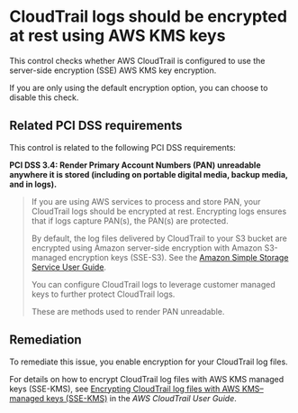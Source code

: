 # CloudTrail logs should be encrypted at rest using AWS KMS keys

This control checks whether AWS CloudTrail is configured to use the server-side encryption (SSE) AWS KMS key encryption.

If you are only using the default encryption option, you can choose to disable this check.

## Related PCI DSS requirements

This control is related to the following PCI DSS requirements:

**PCI DSS 3.4: Render Primary Account Numbers (PAN) unreadable anywhere it is stored (including on portable digital media, backup media, and in logs).**

> If you are using AWS services to process and store PAN, your CloudTrail logs should be encrypted at rest. Encrypting logs ensures that if logs capture PAN(s), the PAN(s) are protected.
>
> By default, the log files delivered by CloudTrail to your S3 bucket are encrypted using Amazon server-side encryption with Amazon S3-managed encryption keys (SSE-S3). See the [Amazon Simple Storage Service User Guide](https://docs.aws.amazon.com/AmazonS3/latest/dev/UsingServerSideEncryption.html).
>
> You can configure CloudTrail logs to leverage customer managed keys to further protect CloudTrail logs.
>
> These are methods used to render PAN unreadable.

## Remediation

To remediate this issue, you enable encryption for your CloudTrail log files.

For details on how to encrypt CloudTrail log files with AWS KMS managed keys (SSE-KMS), see [Encrypting CloudTrail log files with AWS KMS–managed keys (SSE-KMS)](https://docs.aws.amazon.com/awscloudtrail/latest/userguide/encrypting-cloudtrail-log-files-with-aws-kms.html) in the _AWS CloudTrail User Guide_.
